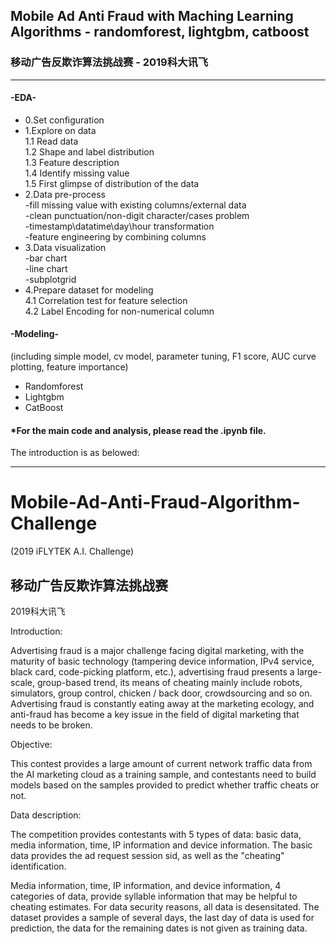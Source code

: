 ## Mobile Ad Anti Fraud with Maching Learning Algorithms - randomforest, lightgbm, catboost
### 移动广告反欺诈算法挑战赛 - 2019科大讯飞 
___
#### -EDA-  

- 0.Set configuration  
- 1.Explore on data  
1.1 Read data  
1.2 Shape and label distribution  
1.3 Feature description  
1.4 Identify missing value  
1.5 First glimpse of distribution of the data  
- 2.Data pre-process  
-fill missing value with existing columns/external data  
-clean punctuation/non-digit character/cases problem  
-timestamp\datatime\day\hour transformation  
-feature engineering by combining columns  
- 3.Data visualization  
-bar chart  
-line chart  
-subplotgrid  
- 4.Prepare dataset for modeling  
4.1 Correlation test for feature selection  
4.2 Label Encoding for non-numerical column  
  
  
#### -Modeling-  
(including simple model, cv model, parameter tuning, F1 score, AUC curve plotting, feature importance)     
- Randomforest  
- Lightgbm  
- CatBoost  
  

#### *For the main code and analysis, please read the .ipynb file.

The introduction is as belowed:
___
# Mobile-Ad-Anti-Fraud-Algorithm-Challenge 
(2019 iFLYTEK A.I. Challenge)   
## 移动广告反欺诈算法挑战赛 
2019科大讯飞 

Introduction:  

Advertising fraud is a major challenge facing digital marketing, with the maturity of basic technology (tampering device information, IPv4 service, black card, code-picking platform, etc.), advertising fraud presents a large-scale, group-based trend, its means of cheating mainly include robots, simulators, group control, chicken / back door, crowdsourcing and so on. Advertising fraud is constantly eating away at the marketing ecology, and anti-fraud has become a key issue in the field of digital marketing that needs to be broken.

Objective:  

This contest provides a large amount of current network traffic data from the AI marketing cloud as a training sample, and contestants need to build models based on the samples provided to predict whether traffic cheats or not.

Data description:  

The competition provides contestants with 5 types of data: basic data, media information, time, IP information and device information. The basic data provides the ad request session sid, as well as the "cheating" identification.

Media information, time, IP information, and device information, 4 categories of data, provide syllable information that may be helpful to cheating estimates. For data security reasons, all data is desensitated. The dataset provides a sample of several days, the last day of data is used for prediction, the data for the remaining dates is not given as training data.
